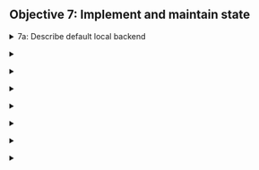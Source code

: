 ## Objective 7: Implement and maintain state


<p>
<details><summary>7a: Describe default local backend  </summary>
<p>

</details>

<p>
<details><summary>  </summary>
<p>

</details>

<p>
<details><summary>  </summary>
<p>

</details>

<p>
<details><summary>  </summary>
<p>

</details>

<p>
<details><summary>  </summary>
<p>

</details>

<p>
<details><summary>  </summary>
<p>

</details>

<p>
<details><summary>  </summary>
<p>

</details>

<p>
<details><summary>  </summary>
<p>

</details>